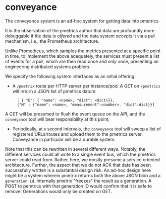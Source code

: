 # conveyance

The conveyance system is an ad-hoc system for getting data into
pmetrics.

It is the observation of the pmetrics author that data are profoundly
more debuggable if the data is *offered* and the data system *accepts*
it via a pull mechanism, i.e., the Prometheus architecture.

Unlike Prometheus, which samples the metrics presented at a specific
point in time, to implement the above adequately, the services must
present a list of events for a pull, which are then read once and
_only_ once, presenting an engineering distributed systems problem.

We specify the following system interfaces as an initial offering:

- A `/pmetrix` route per HTTP server per instance/pod.
A GET on `/pmetrics` will return a JSON list of pmetrics datum:

        [ { "E": { "name": <name>, "dict": <dict>}},
        {"M" : {"name": <name>, "measurement":<number>, "dict":dict}}]

A GET will be presumed to flush the event queue on the API, and the
`conveyance` tool will bear responsibility at this point,

- Periodically, at `n` second intervals, the `conveyance` tool will
  sweep a list of registered URLs/routes and upload them to the pmetrics
  server. Conveyance in particular will be a durable system.

Note that this can be rewritten in several different ways. Notably,
the different services could all write to a single event bus, which
the pmetrics server could read from. Rather, here, we mostly presume a
service oriented architecture. Further, the aspect that we do not ACK
that data has been successfully written is a substantial design
risk. An ad-hoc design here might be a system wherein pmetrix returns
both the above JSON blob and a `generation id`. Internally pmetrix
"freezes" the result as a generation. A POST to pemtrics with that
generation ID would confirm that it is safe to remove. Generations
would only be created on GET.

